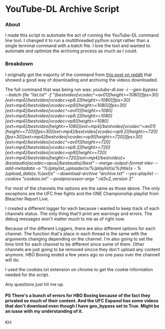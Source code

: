 # YouTube-DL Archive Script

### About
I made this script to automate the act of running the YouTube-DL command line tool. I changed it to run a multithreaded python script rather than a single terminal command with a batch file. I love the tool and wanted to automate and optimize the archiving process as much as I could.

### Breakdown
I originally got the majority of the command from [this post on reddit](https://www.reddit.com/r/DataHoarder/comments/c6fh4x/after_hoarding_over_50k_youtube_videos_here_is/) that showed a good way of downloading and archiving the videos downloaded. 

The full command that was being run was:
*youtube-dl.exe -i --geo-bypass --batch-file "list.txt" -f "(bestvideo[vcodec^=av01][height>=1080][fps>30][ext=mp4]/bestvideo[vcodec=vp9.2][height>=1080][fps>30][ext=mp4]/bestvideo[vcodec=vp9][height>=1080][fps>30][ext=mp4]/bestvideo[vcodec^=av01][height>=1080][ext=mp4]/bestvideo[vcodec=vp9.2][height>=1080][ext=mp4]/bestvideo[vcodec=vp9][height>=1080][ext=mp4]/bestvideo[height>=1080][ext=mp4]/bestvideo[vcodec^=av01][height>=720][fps>30][ext=mp4]/bestvideo[vcodec=vp9.2][height>=720][fps>30][ext=mp4]/bestvideo[vcodec=vp9][height>=720][fps>30][ext=mp4]/bestvideo[vcodec^=av01][height>=720][ext=mp4]/bestvideo[vcodec=vp9.2][height>=720][ext=mp4]/bestvideo[vcodec=vp9][height>=720][ext=mp4]/bestvideo[height>=720][ext=mp4]/bestvideo)+(bestaudio[acodec=opus]/bestaudio)/best" --merge-output-format mkv --add-metadata -o "%(playlist_uploader)s/%(playlist)s/%(title)s - %(upload_date)s.%(ext)s" --download-archive "archive.txt" --yes-playlist --cookies "cookies.txt" --postprocessor-args "-id3v2_version 3"*

For most of the channels the options are the same as those above. The only exceptions are the UFC free fights and the ONE Championship playlist from Bleacher Report Live.

I created a different logger for each because i wanted to keep track of each channels status. The only thing that'll print are warnings and errors. The debug messages won't matter much to me as of right now.

Because of the different Loggers, there are also different options for each channel. The function that's place in each thread is the same with the arguments changing depending on the channel. I'm also going to set the time limit for each channel to be different since some of them. Other channels are just going to be removed sincce they don't upload any content anymore. HBO Boxing ended a few years ago so one pass over the channell will do.

I used the cookies.txt extension on chrome to get the cookie information needed for the script.

Any questions just hit me up.

#### PS There's a bunch of errors for HBO Boxing because of the fact they privated so much of their content. And the UFC Espanol has some videos that don't download even though I have geo_bypass set to True. Might be an iusse with my understanding of it.


KH

